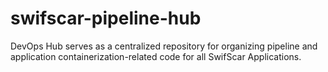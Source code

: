 # swifscar-pipeline-hub
DevOps Hub serves as a centralized repository for organizing pipeline and application containerization-related code for all SwifScar Applications.
